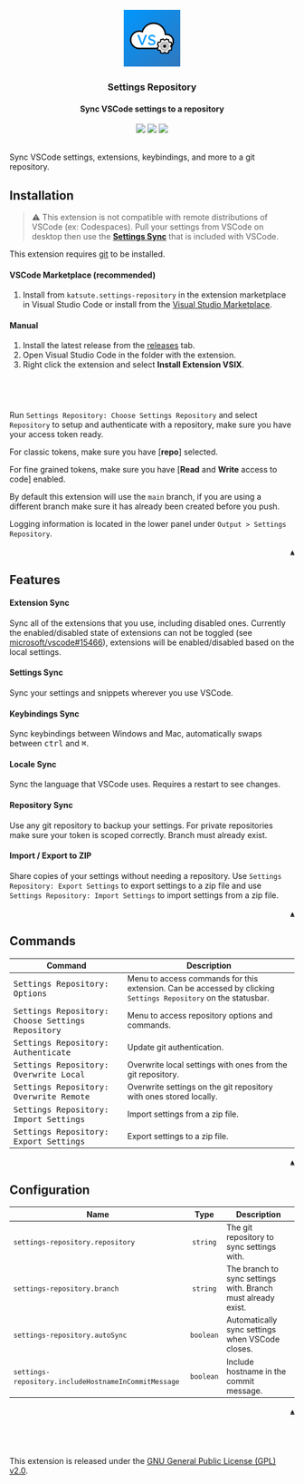 <div id="top" align="center">
    <br>
    <a href="https://github.com/KatsuteDev/Settings-Repository#readme">
        <img src="https://raw.githubusercontent.com/KatsuteDev/Settings-Repository/main/assets/icon.png" alt="icon" width="100" height="100">
    </a>
    <h3>Settings Repository</h3>
    <h4>Sync VSCode settings to a repository</h4>
    <a href="https://marketplace.visualstudio.com/items?itemName=katsute.settings-repository"><img src="https://img.shields.io/visual-studio-marketplace/stars/katsute.settings-repository?style=for-the-badge&logo=visualstudiocode&labelColor=252526&color=0098FF"></a>
    <a href="https://marketplace.visualstudio.com/items?itemName=katsute.settings-repository"><img src="https://img.shields.io/visual-studio-marketplace/i/katsute.settings-repository?style=for-the-badge&logo=visualstudiocode&labelColor=252526&color=0098FF"></a>
    <a href="https://marketplace.visualstudio.com/items?itemName=katsute.settings-repository"><img src="https://img.shields.io/visual-studio-marketplace/d/katsute.settings-repository?style=for-the-badge&logo=visualstudiocode&labelColor=252526&color=0098FF"></a>
</div>

<br>

Sync VSCode settings, extensions, keybindings, and more to a git repository.

## Installation

> ⚠️ This extension is not compatible with remote distributions of VSCode (ex: Codespaces). Pull your settings from VSCode on desktop then use the [**Settings Sync**](https://code.visualstudio.com/docs/editor/settings-sync) that is included with VSCode.

This extension requires [git](https://git-scm.com/downloads) to be installed.

#### VSCode Marketplace (recommended)

 1. Install from `katsute.settings-repository` in the extension marketplace in Visual Studio Code or install from the [Visual Studio Marketplace](https://marketplace.visualstudio.com/items?itemName=katsute.settings-repository).

#### Manual

 1. Install the latest release from the [releases](https://github.com/KatsuteDev/Settings-Repository/releases) tab.
 2. Open Visual Studio Code in the folder with the extension.
 3. Right click the extension and select **Install Extension VSIX**.

## &nbsp;

Run `Settings Repository: Choose Settings Repository` and select `Repository` to setup and authenticate with a repository, make sure you have your access token ready.

For classic tokens, make sure you have [**repo**] selected.

For fine grained tokens, make sure you have [**Read** and **Write** access to code] enabled.

By default this extension will use the `main` branch, if you are using a different branch make sure it has already been created before you push.

Logging information is located in the lower panel under `Output > Settings Repository`.

<div align="right"><a href="#top"><code>▲</code></a></div>

## Features

#### Extension Sync

Sync all of the extensions that you use, including disabled ones.
Currently the enabled/disabled state of extensions can not be toggled (see [microsoft/vscode#15466](https://github.com/microsoft/vscode/issues/15466#issuecomment-724147661)), extensions will be enabled/disabled based on the local settings.

#### Settings Sync

Sync your settings and snippets wherever you use VSCode.

#### Keybindings Sync

Sync keybindings between Windows and Mac, automatically swaps between <kbd>ctrl</kbd> and <kbd>⌘</kbd>.

#### Locale Sync

Sync the language that VSCode uses. Requires a restart to see changes.

#### Repository Sync

Use any git repository to backup your settings. For private repositories make sure your token is scoped correctly. Branch must already exist.

#### Import / Export to ZIP

Share copies of your settings without needing a repository.
Use `Settings Repository: Export Settings` to export settings to a zip file and use `Settings Repository: Import Settings` to import settings from a zip file.

<div align="right"><a href="#top"><code>▲</code></a></div>

## Commands

| Command | Description |
|---|---|
|<kbd>Settings Repository: Options</kbd>|Menu to access commands for this extension. Can be accessed by clicking `Settings Repository` on the statusbar.|
|<kbd>Settings Repository: Choose Settings Repository</kbd>|Menu to access repository options and commands.|
|<kbd>Settings Repository: Authenticate</kbd>|Update git authentication.|
|<kbd>Settings Repository: Overwrite Local</kbd>|Overwrite local settings with ones from the git repository.|
|<kbd>Settings Repository: Overwrite Remote</kbd>|Overwrite settings on the git repository with ones stored locally.
|<kbd>Settings Repository: Import Settings</kbd>|Import settings from a zip file.|
|<kbd>Settings Repository: Export Settings</kbd>|Export settings to a zip file.|

<div align="right"><a href="#top"><code>▲</code></a></div>

## Configuration

| Name | Type | Description |
|---|:-:|---|
|`settings-repository.repository`|`string`|The git repository to sync settings with.|
|`settings-repository.branch`|`string`|The branch to sync settings with. Branch must already exist.|
|`settings-repository.autoSync`|`boolean`|Automatically sync settings when VSCode closes.|
|`settings-repository.includeHostnameInCommitMessage`|`boolean`|Include hostname in the commit message.|

<div align="right"><a href="#top"><code>▲</code></a></div>

## &nbsp;

This extension is released under the [GNU General Public License (GPL) v2.0](https://github.com/KatsuteDev/Settings-Repository/blob/main/LICENSE).